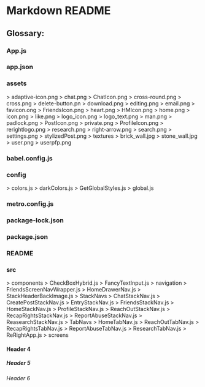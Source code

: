 <h1>Markdown README</h1>

<h2> Glossary: </h2>
<h3>App.js</h3>
<h3>app.json</h3>
<h3>assets</h3>
  > adaptive-icon.png
  > chat.png
  > ChatIcon.png
  > cross-round.png
  > cross.png
  > delete-button.pn
  > download.png
  > editing.png
  > email.png
  > favicon.ong
  > FriendsIcon.png
  > heart.png
  > HMIcon.png
  > home.png
  > icon.png
  > like.png
  > logo_icon.png
  > logo_text.png
  > man.png
  > padlock.png
  > PostIcon.png
  > private.png
  > ProfileIcon.png
  > rerightlogo.png
  > research.png
  > right-arrow.png
  > search.png
  > settings.png
  > stylizedPost.png
  > textures
    > brick_wall.jpg
    > stone_wall.jpg
  > user.png
  > userpfp.png
<h3>babel.config.js</h3>
<h3>config</h3>
  > colors.js
  > darkColors.js
  > GetGlobalStyles.js
  > global.js
<h3>metro.config.js</h3>
<h3>package-lock.json</h3>
<h3>package.json</h3>
<h3>README</h3>
<h3>src</h3>
  > components
    > CheckBoxHybrid.js
    > FancyTextInput.js
    > navigation
      > FriendsScreenNavWrapper.js
      > HomeDrawerNav.js
      > StackHeaderBackImage.js
      > StackNavs
        > ChatStackNav.js
        > CreatePostStackNav.js
        > EntryStackNav.js
        > FriendsStackNav.js
        > HomeStackNav.js
        > ProfileStackNav.js
        > ReachOutStackNav.js
        > RecapRightsStackNav.js
        > ReportAbuseStackNav.js
        > ReasearchStackNav.js
      > TabNavs
        > HomeTabNav.js
        > ReachOutTabNav.js
        > RecapRightsTabNav.js
        > ReportAbuseTabNav.js
        > ResearchTabNav.js
  > ReRightApp.js
  > screens

<h4>Header 4</h4>
<h5>Header 5</h5>
<h6>Header 6</h6>

